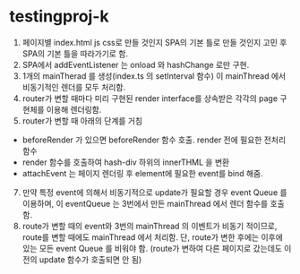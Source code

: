 # testingproj-k

1. 페이지별 index.html js css로 만들 것인지 SPA의 기본 틀로 만들 것인지 고민 후 SPA의 기본 틀을 따라가기로 함.
2. SPA에서 addEventListener 는 onload 와 hashChange 로만 구현.
3. 1개의 mainTherad 를 생성(index.ts 의 setInterval 함수) 이 mainThread 에서 비동기적인 렌더를 모두 처리함.
4. router가 변할 때마다 미리 구현된 render interface를 상속받은 각각의 page 구현체를 이용해 렌더링함.
6. router가 변할 때 아래의 단계를 거침
- beforeRender 가 있으면 beforeRender 함수 호출. render 전에 필요한 전처리함수
- render 함수를 호출하여 hash-div 하위의 innerTHML 을 변환
- attachEvent 는 페이지 렌더링 후 element에 필요한 event를 bind 해줌.
7. 만약 특정 event에 의해서 비동기적으로 update가 필요할 경우 event Queue 를 이용하며,
이 eventQueue 는 3번에서 만든 mainThread 에서 렌더 함수를 호출함.
8. route가 변할 때의 event와 3번의 mainThread 의 이벤트가 비동기 적이므로, route를 변할 때에도
mainThread 에서 처리함. 단, route가 변한 후에는 이후에 있는 모든 event Queue 를 비워야 함.
(route가 변하여 다른 페이지로 갔는데도 이전의 update 함수가 호출되면 안 됨)
